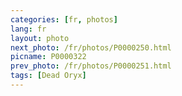 ```yaml
---
categories: [fr, photos]
lang: fr
layout: photo
next_photo: /fr/photos/P0000250.html
picname: P0000322
prev_photo: /fr/photos/P0000251.html
tags: [Dead Oryx]
---
```

